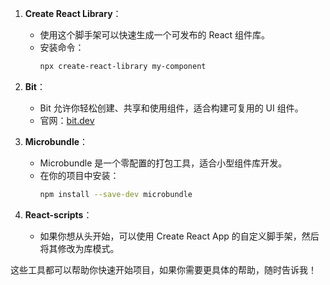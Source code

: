 
1. **Create React Library**：
   - 使用这个脚手架可以快速生成一个可发布的 React 组件库。
   - 安装命令：
     ```bash
     npx create-react-library my-component
     ```

2. **Bit**：
   - Bit 允许你轻松创建、共享和使用组件，适合构建可复用的 UI 组件。
   - 官网：[bit.dev](https://bit.dev)

3. **Microbundle**：
   - Microbundle 是一个零配置的打包工具，适合小型组件库开发。
   - 在你的项目中安装：
     ```bash
     npm install --save-dev microbundle
     ```

4. **React-scripts**：
   - 如果你想从头开始，可以使用 Create React App 的自定义脚手架，然后将其修改为库模式。

这些工具都可以帮助你快速开始项目，如果你需要更具体的帮助，随时告诉我！